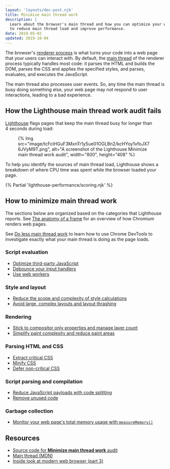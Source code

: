 ```yaml
---
layout: 'layouts/doc-post.njk'
title: Minimize main thread work
description: |
  Learn about the browser's main thread and how you can optimize your web page
  to reduce main thread load and improve performance.
date: 2019-05-02
updated: 2019-10-04
---
```


The browser's [renderer process](/blog/inside-browser-part3/)
is what turns your code into a web page that your users can interact with.
By default, the [main thread](https://developer.mozilla.org/docs/Glossary/Main_thread)
of the renderer process typically handles most code:
it parses the HTML and builds the DOM, parses the CSS and applies the specified styles,
and parses, evaluates, and executes the JavaScript.

The main thread also processes user events.
So, any time the main thread is busy doing something else,
your web page may not respond to user interactions,
leading to a bad experience.

## How the Lighthouse main thread work audit fails

[Lighthouse](/docs/lighthouse/overview/)
flags pages that keep the main thread busy for longer than 4&nbsp;seconds
during load:

<figure>
  {% Img src="image/tcFciHGuF3MxnTr1y5ue01OGLBn2/kcHYoy1vfoJX76JVyM9T.png", alt="A screenshot of the Lighthouse Minimize main thread work audit", width="800", height="408" %}
</figure>

To help you identify the sources of main thread load,
Lighthouse shows a breakdown of where CPU time was spent
while the browser loaded your page.

{% Partial 'lighthouse-performance/scoring.njk' %}

## How to minimize main thread work

The sections below are organized based on the categories that Lighthouse reports.
See [The anatomy of a frame](https://aerotwist.com/blog/the-anatomy-of-a-frame/)
for an overview of how Chromium renders web pages.

See [Do less main thread work](https://developers.google.com/web/tools/chrome-devtools/speed/get-started#main)
to learn how to use Chrome DevTools to investigate exactly what your main thread is doing
as the page loads.

### Script evaluation

- [Optimize third-party JavaScript](https://web.dev/fast/#optimize-your-third-party-resources)
- [Debounce your input handlers](https://web.dev/debounce-your-input-handlers/)
- [Use web workers](https://web.dev/off-main-thread/)

### Style and layout

- [Reduce the scope and complexity of style calculations](https://web.dev/reduce-the-scope-and-complexity-of-style-calculations/)
- [Avoid large, complex layouts and layout thrashing](https://web.dev/avoid-large-complex-layouts-and-layout-thrashing/)

### Rendering

- [Stick to compositor only properties and manage layer count](https://web.dev/stick-to-compositor-only-properties-and-manage-layer-count/)
- [Simplify paint complexity and reduce paint areas](https://web.dev/simplify-paint-complexity-and-reduce-paint-areas/)

### Parsing HTML and CSS

- [Extract critical CSS](https://web.dev/extract-critical-css/)
- [Minify CSS](https://web.dev/minify-css/)
- [Defer non-critical CSS](https://web.dev/defer-non-critical-css/)

### Script parsing and compilation

- [Reduce JavaScript payloads with code splitting](https://web.dev/reduce-javascript-payloads-with-code-splitting/)
- [Remove unused code](https://web.dev/remove-unused-code/)

### Garbage collection

- [Monitor your web page's total memory usage with `measureMemory()`](https://web.dev/monitor-total-page-memory-usage/)

## Resources

- [Source code for **Minimize main thread work** audit](https://github.com/GoogleChrome/lighthouse/blob/master/lighthouse-core/audits/mainthread-work-breakdown.js)
- [Main thread (MDN)](https://developer.mozilla.org/docs/Glossary/Main_thread)
- [Inside look at modern web browser (part 3)](/blog/inside-browser-part3/)
